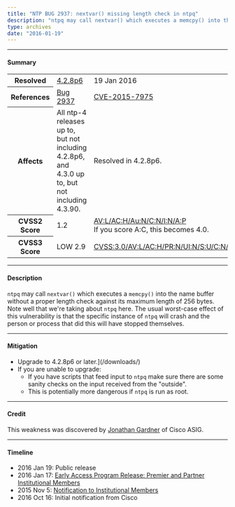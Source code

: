 ```yaml
---
title: "NTP BUG 2937: nextvar() missing length check in ntpq"
description: "ntpq may call nextvar() which executes a memcpy() into the name buffer without a proper length check against its maximum length of 256 bytes. This bug was resolved in NTP 4.2.8p6."
type: archives
date: "2016-01-19"
---
```


* * *

#### Summary

<table>
  <tbody>
	<tr>
		<th><b>Resolved</b></th>
		<td><a href="/support/securitynotice/4_2_8p6-release-announcement/">4.2.8p6</a></td>
		<td>19 Jan 2016</td>
	</tr>
	<tr>
		<th><b>References</b></th>
		<td><a href="https://bugs.ntp.org/show_bug.cgi?id=2937">Bug 2937</a></td>
		<td><a href="https://nvd.nist.gov/vuln/detail/CVE-2015-7975">CVE-2015-7975</a></td>
	</tr>
	<tr>
		<th><b>Affects</b></th>
		<td>All ntp-4 releases up to, but not including 4.2.8p6,<br> and 4.3.0 up to, but not including 4.3.90.</td>
		<td>Resolved in 4.2.8p6.</td>
	</tr>
	<tr>
		<th><b>CVSS2 Score</b></th>
		<td>1.2</td>
		<td><a href="https://nvd.nist.gov/vuln-metrics/cvss/v2-calculator?calculator&version=2.0&vector=(AV:L/AC:H/Au:N/C:N/I:N/A:P)">AV:L/AC:H/Au:N/C:N/I:N/A:P</a><br> If you score A:C, this becomes 4.0.</td>
	</tr>
	<tr>
		<th><b>CVSS3 Score<b></th>
		<td>LOW 2.9</td>
		<td><a href="https://www.first.org/cvss/calculator/3.0#CVSS:3.0/AV:L/AC:H/PR:N/UI:N/S:U/C:N/I:N/A:L">CVSS:3.0/AV:L/AC:H/PR:N/UI:N/S:U/C:N/I:N/A:L</a></td>
	</tr>	
  </tbody>	
</table>

* * *
    
#### Description 

`ntpq` may call `nextvar()` which executes a `memcpy()` into the name buffer without a proper length check against its maximum length of 256 bytes. Note well that we're taking about `ntpq` here. The usual worst-case effect of this vulnerability is that the specific instance of `ntpq` will crash and the person or process that did this will have stopped themselves.

* * *
    
#### Mitigation

* Upgrade to 4.2.8p6 or later.](/downloads/)
* If you are unable to upgrade:
  * If you have scripts that feed input to `ntpq` make sure there are some sanity checks on the input received from the "outside".
  * This is potentially more dangerous if `ntpq` is run as root. 

* * *

#### Credit

This weakness was discovered by [Jonathan Gardner](mailto:jonagard@cisco.com) of Cisco ASIG.

* * *

#### Timeline

* 2016 Jan 19: Public release
* 2016 Jan 17: [Early Access Program Release: Premier and Partner Institutional Members](https://www.nwtime.org/membership/benefits/)
* 2015 Nov 5: [Notification to Institutional Members](https://www.nwtime.org/membership/benefits/)
* 2016 Oct 16: Initial notification from Cisco